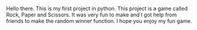 Hello there. This is my first project in python. This project is a game called Rock, Paper and Scissors. It was very fun to make and I got help from friends to make the random winner function. I hope you enjoy my fun game.
